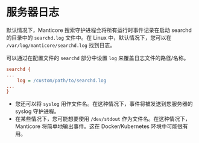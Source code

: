 # 服务器日志

默认情况下，Manticore 搜索守护进程会将所有运行时事件记录在启动 searchd 的目录中的 `searchd.log` 文件中。在 Linux 中，默认情况下，您可以在 `/var/log/manticore/searchd.log` 找到日志。

可以通过在配置文件的 `searchd` 部分中设置 `log` 来覆盖日志文件的路径/名称。

```ini
searchd {
...
    log = /custom/path/to/searchd.log
...
}
```

* 您还可以将 `syslog` 用作文件名。在这种情况下，事件将被发送到您服务器的 syslog 守护进程。
* 在某些情况下，您可能想要使用 `/dev/stdout` 作为文件名。在这种情况下，Manticore 将简单地输出事件。这在 Docker/Kubernetes 环境中可能很有用。


<!-- proofread -->
